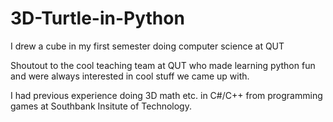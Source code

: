 # 3D-Turtle-in-Python
I drew a cube in my first semester doing computer science at QUT

Shoutout to the cool teaching team at QUT who made learning python fun and were always interested in cool stuff we came up with.

I had previous experience doing 3D math etc. in C#/C++ from programming games at Southbank Insitute of Technology.
